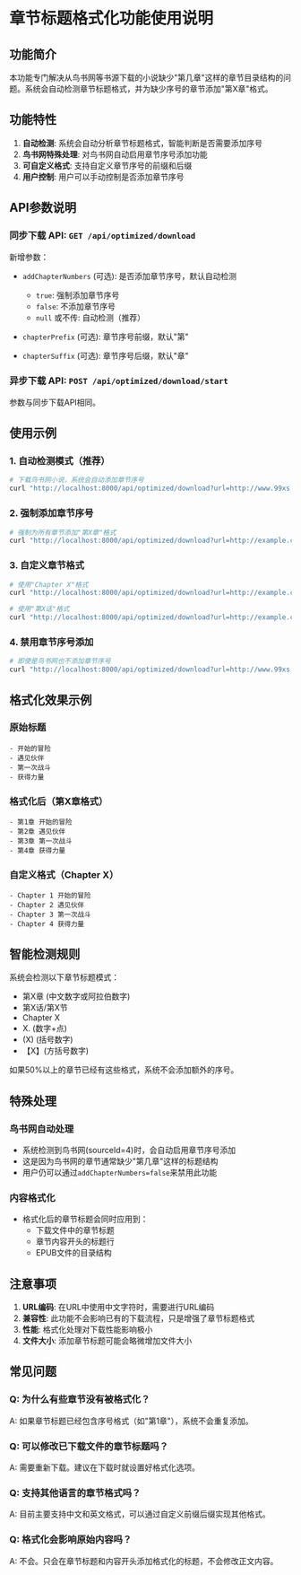 # 章节标题格式化功能使用说明

## 功能简介

本功能专门解决从鸟书网等书源下载的小说缺少"第几章"这样的章节目录结构的问题。系统会自动检测章节标题格式，并为缺少序号的章节添加"第X章"格式。

## 功能特性

1. **自动检测**: 系统会自动分析章节标题格式，智能判断是否需要添加序号
2. **鸟书网特殊处理**: 对鸟书网自动启用章节序号添加功能
3. **可自定义格式**: 支持自定义章节序号的前缀和后缀
4. **用户控制**: 用户可以手动控制是否添加章节序号

## API参数说明

### 同步下载 API: `GET /api/optimized/download`

新增参数：
- `addChapterNumbers` (可选): 是否添加章节序号，默认自动检测
  - `true`: 强制添加章节序号
  - `false`: 不添加章节序号
  - `null` 或不传: 自动检测（推荐）

- `chapterPrefix` (可选): 章节序号前缀，默认"第"
- `chapterSuffix` (可选): 章节序号后缀，默认"章"

### 异步下载 API: `POST /api/optimized/download/start`

参数与同步下载API相同。

## 使用示例

### 1. 自动检测模式（推荐）

```bash
# 下载鸟书网小说，系统会自动添加章节序号
curl "http://localhost:8000/api/optimized/download?url=http://www.99xs.info/book/12345&sourceId=4"
```

### 2. 强制添加章节序号

```bash
# 强制为所有章节添加"第X章"格式
curl "http://localhost:8000/api/optimized/download?url=http://example.com/book/12345&sourceId=1&addChapterNumbers=true"
```

### 3. 自定义章节格式

```bash
# 使用"Chapter X"格式
curl "http://localhost:8000/api/optimized/download?url=http://example.com/book/12345&sourceId=1&addChapterNumbers=true&chapterPrefix=Chapter%20&chapterSuffix="

# 使用"第X话"格式
curl "http://localhost:8000/api/optimized/download?url=http://example.com/book/12345&sourceId=1&addChapterNumbers=true&chapterPrefix=第&chapterSuffix=话"
```

### 4. 禁用章节序号添加

```bash
# 即使是鸟书网也不添加章节序号
curl "http://localhost:8000/api/optimized/download?url=http://www.99xs.info/book/12345&sourceId=4&addChapterNumbers=false"
```

## 格式化效果示例

### 原始标题
```
- 开始的冒险
- 遇见伙伴
- 第一次战斗
- 获得力量
```

### 格式化后（第X章格式）
```
- 第1章 开始的冒险
- 第2章 遇见伙伴
- 第3章 第一次战斗
- 第4章 获得力量
```

### 自定义格式（Chapter X）
```
- Chapter 1 开始的冒险
- Chapter 2 遇见伙伴
- Chapter 3 第一次战斗
- Chapter 4 获得力量
```

## 智能检测规则

系统会检测以下章节标题模式：
- 第X章 (中文数字或阿拉伯数字)
- 第X话/第X节
- Chapter X
- X. (数字+点)
- (X) (括号数字)
- 【X】(方括号数字)

如果50%以上的章节已经有这些格式，系统不会添加额外的序号。

## 特殊处理

### 鸟书网自动处理
- 系统检测到鸟书网(sourceId=4)时，会自动启用章节序号添加
- 这是因为鸟书网的章节通常缺少"第几章"这样的标题结构
- 用户仍可以通过`addChapterNumbers=false`来禁用此功能

### 内容格式化
- 格式化后的章节标题会同时应用到：
  - 下载文件中的章节标题
  - 章节内容开头的标题行
  - EPUB文件的目录结构

## 注意事项

1. **URL编码**: 在URL中使用中文字符时，需要进行URL编码
2. **兼容性**: 此功能不会影响已有的下载流程，只是增强了章节标题格式
3. **性能**: 格式化处理对下载性能影响极小
4. **文件大小**: 添加章节标题可能会略微增加文件大小

## 常见问题

### Q: 为什么有些章节没有被格式化？
A: 如果章节标题已经包含序号格式（如"第1章"），系统不会重复添加。

### Q: 可以修改已下载文件的章节标题吗？
A: 需要重新下载。建议在下载时就设置好格式化选项。

### Q: 支持其他语言的章节格式吗？
A: 目前主要支持中文和英文格式，可以通过自定义前缀后缀实现其他格式。

### Q: 格式化会影响原始内容吗？
A: 不会。只会在章节标题和内容开头添加格式化的标题，不会修改正文内容。